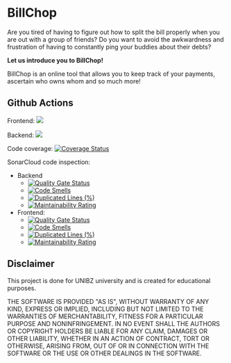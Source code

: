 # BillChop

Are you tired of having to figure out how to split the bill properly when you are out with a group of friends? Do you want to avoid the awkwardness and frustration of having to constantly ping your buddies about their debts?

**Let us introduce you to BillChop!**

BillChop is an online tool that allows you to keep track of your payments, ascertain who owns whom and so much more!

## Github Actions
Frontend: ![](https://github.com/TeamInterject/BillChop/workflows/Frontend-CI/badge.svg)

Backend: ![](https://github.com/TeamInterject/BillChop/workflows/Backend-CI/badge.svg)

Code coverage: [![Coverage Status](https://coveralls.io/repos/github/TeamInterject/BillChop/badge.svg?branch=master)](https://coveralls.io/github/TeamInterject/BillChop?branch=master)

SonarCloud code inspection:
  - Backend
      - [![Quality Gate Status](https://sonarcloud.io/api/project_badges/measure?project=TeamInterject-164531_BillChop_BE&metric=alert_status)](https://sonarcloud.io/dashboard?id=TeamInterject-164531_BillChop_BE)
      - [![Code Smells](https://sonarcloud.io/api/project_badges/measure?project=TeamInterject-164531_BillChop_BE&metric=code_smells)](https://sonarcloud.io/dashboard?id=TeamInterject-164531_BillChop_BE)
      - [![Duplicated Lines (%)](https://sonarcloud.io/api/project_badges/measure?project=TeamInterject-164531_BillChop_BE&metric=duplicated_lines_density)](https://sonarcloud.io/dashboard?id=TeamInterject-164531_BillChop_BE)
      - [![Maintainability Rating](https://sonarcloud.io/api/project_badges/measure?project=TeamInterject-164531_BillChop_BE&metric=sqale_rating)](https://sonarcloud.io/dashboard?id=TeamInterject-164531_BillChop_BE)
  - Frontend:
    - [![Quality Gate Status](https://sonarcloud.io/api/project_badges/measure?project=TeamInterject-164531_BillChop_FE&metric=alert_status)](https://sonarcloud.io/dashboard?id=TeamInterject-164531_BillChop_FE)
    - [![Code Smells](https://sonarcloud.io/api/project_badges/measure?project=TeamInterject-164531_BillChop_FE&metric=code_smells)](https://sonarcloud.io/dashboard?id=TeamInterject-164531_BillChop_FE)
    - [![Duplicated Lines (%)](https://sonarcloud.io/api/project_badges/measure?project=TeamInterject-164531_BillChop_FE&metric=duplicated_lines_density)](https://sonarcloud.io/dashboard?id=TeamInterject-164531_BillChop_FE)
    - [![Maintainability Rating](https://sonarcloud.io/api/project_badges/measure?project=TeamInterject-164531_BillChop_FE&metric=sqale_rating)](https://sonarcloud.io/dashboard?id=TeamInterject-164531_BillChop_FE)

## Disclaimer
This project is done for UNIBZ university and is created for educational purposes.

THE SOFTWARE IS PROVIDED "AS IS", WITHOUT WARRANTY OF ANY KIND, EXPRESS OR IMPLIED, INCLUDING BUT NOT LIMITED TO THE WARRANTIES OF MERCHANTABILITY, FITNESS FOR A PARTICULAR PURPOSE AND NONINFRINGEMENT. IN NO EVENT SHALL THE AUTHORS OR COPYRIGHT HOLDERS BE LIABLE FOR ANY CLAIM, DAMAGES OR OTHER LIABILITY, WHETHER IN AN ACTION OF CONTRACT, TORT OR OTHERWISE, ARISING FROM, OUT OF OR IN CONNECTION WITH THE SOFTWARE OR THE USE OR OTHER DEALINGS IN THE SOFTWARE.
